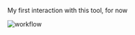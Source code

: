 My first interaction with this tool, for now


![workflow](https://github.com/<UserName>/<RepositoryName>/actions/workflows/main.yml/badge.svg)